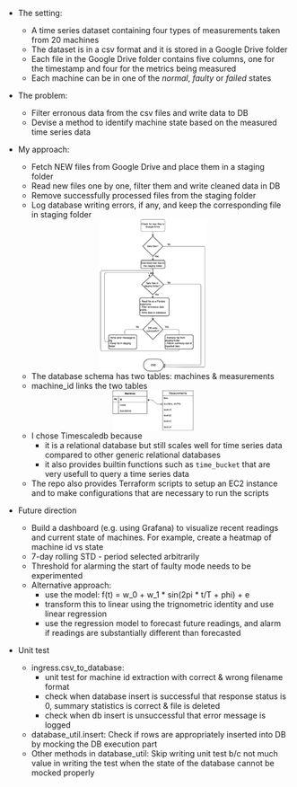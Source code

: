 

- The setting:
    - A time series dataset containing four types of measurements taken from 20 machines
    - The dataset is in a csv format and it is stored in a Google Drive folder
    - Each file in the Google Drive folder contains five columns, one for the timestamp and four 
    for the metrics being measured
    - Each machine can be in one of the *normal*, *faulty* or *failed* states

- The problem:
    - Filter erronous data from the csv files and write data to DB
    - Devise a method to identify machine state based on the measured time series data

- My approach:
    - Fetch NEW files from Google Drive and place them in a staging folder
    - Read new files one by one, filter them and write cleaned data in DB
    - Remove successfully processed files from the staging folder
    - Log database writing errors, if any, and keep the corresponding file in staging folder

    <center><img style="width: 40%;" src="img/flowchart.png" align="middle" /></center>

    - The database schema has two tables: machines & measurements
    - machine_id links the two tables 

    <center><img style="width: 30%;" src="img/er-diagram.png" align="middle" /></center>
    
    
    - I chose Timescaledb because 
        - it is a relational database but still scales well for time series data compared to other generic relational databases
        - it also provides builtin functions such as ```time_bucket``` that are very usefull to query a time series data
    - The repo also provides Terraform scripts to setup an EC2 instance and to make configurations that are necessary to run the scripts

<!---
- Limitations
    - If filename structure changes from machine_\[x\].csv the script cannot extract the machine id from the filename. Hence, nothing will be written to database
    - If the order of columns in  the dataframe changes from *time, column1, column2, ..* either the pd.read_csv method will encounter error or the loaded data will be incorrectly interpreted.
    - The filtering function also depends on the order of columns in the dataframe. So it may raise an error if columns are encoutered out of order
    - create_tables method works only if table definition contains only column names & datatype (e.g. if constraints are there that will cause problem)
<!---
> In summary, the script is heavily dependent on the assumption that the data is in 
> the form [time, metric1, metric2, metric3, ...]
--->

- Future direction
    - Build a dashboard (e.g. using Grafana) to visualize recent readings and current state of machines. For example, create a heatmap of machine id vs state
    - 7-day rolling STD - period selected arbitrarily
    - Threshold for alarming the start of faulty mode needs to be experimented
    - Alternative approach:
        - use the model: f(t) = w_0 + w_1 * sin(2pi * t/T + phi) + e
        - transform this to linear using the trignometric identity and use linear regression
        - use the regression model to forecast future readings, and alarm if readings are substantially 
        different than forecasted

- Unit test
    - ingress.csv_to_database: 
        - unit test for machine id extraction with correct & wrong filename format
        - check when database insert is successful that response status is 0, summary statistics is correct & file is deleted
        - check when db insert is unsuccessful that error message is logged
    - database_util.insert: Check if rows are appropriately inserted into DB by mocking the DB execution part
    - Other methods in database_util: Skip writing unit test b/c not much value in writing the test when the state of the database cannot be mocked properly
